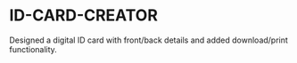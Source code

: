 # ID-CARD-CREATOR

Designed a digital ID card with front/back details and added download/print functionality.

